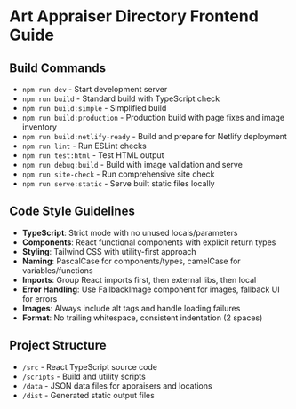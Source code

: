 # Art Appraiser Directory Frontend Guide

## Build Commands
- `npm run dev` - Start development server
- `npm run build` - Standard build with TypeScript check
- `npm run build:simple` - Simplified build
- `npm run build:production` - Production build with page fixes and image inventory
- `npm run build:netlify-ready` - Build and prepare for Netlify deployment
- `npm run lint` - Run ESLint checks
- `npm run test:html` - Test HTML output
- `npm run debug:build` - Build with image validation and serve
- `npm run site-check` - Run comprehensive site check
- `npm run serve:static` - Serve built static files locally

## Code Style Guidelines
- **TypeScript**: Strict mode with no unused locals/parameters
- **Components**: React functional components with explicit return types
- **Styling**: Tailwind CSS with utility-first approach
- **Naming**: PascalCase for components/types, camelCase for variables/functions
- **Imports**: Group React imports first, then external libs, then local
- **Error Handling**: Use FallbackImage component for images, fallback UI for errors
- **Images**: Always include alt tags and handle loading failures
- **Format**: No trailing whitespace, consistent indentation (2 spaces)

## Project Structure
- `/src` - React TypeScript source code
- `/scripts` - Build and utility scripts
- `/data` - JSON data files for appraisers and locations
- `/dist` - Generated static output files